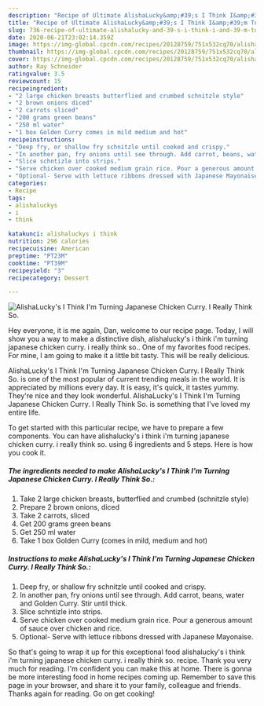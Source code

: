 ```yaml
---
description: "Recipe of Ultimate AlishaLucky&amp;#39;s I Think I&amp;#39;m Turning Japanese Chicken Curry. I Really Think So."
title: "Recipe of Ultimate AlishaLucky&amp;#39;s I Think I&amp;#39;m Turning Japanese Chicken Curry. I Really Think So."
slug: 736-recipe-of-ultimate-alishalucky-and-39-s-i-think-i-and-39-m-turning-japanese-chicken-curry-i-really-think-so
date: 2020-06-21T23:02:14.359Z
image: https://img-global.cpcdn.com/recipes/20128759/751x532cq70/alishaluckys-i-think-im-turning-japanese-chicken-curry-i-really-think-so-recipe-main-photo.jpg
thumbnail: https://img-global.cpcdn.com/recipes/20128759/751x532cq70/alishaluckys-i-think-im-turning-japanese-chicken-curry-i-really-think-so-recipe-main-photo.jpg
cover: https://img-global.cpcdn.com/recipes/20128759/751x532cq70/alishaluckys-i-think-im-turning-japanese-chicken-curry-i-really-think-so-recipe-main-photo.jpg
author: Ray Schneider
ratingvalue: 3.5
reviewcount: 15
recipeingredient:
- "2 large chicken breasts butterflied and crumbed schnitzle style"
- "2 brown onions diced"
- "2 carrots sliced"
- "200 grams green beans"
- "250 ml water"
- "1 box Golden Curry comes in mild medium and hot"
recipeinstructions:
- "Deep fry, or shallow fry schnitzle until cooked and crispy."
- "In another pan, fry onions until see through. Add carrot, beans, water and Golden Curry. Stir until thick."
- "Slice schntizle into strips."
- "Serve chicken over cooked medium grain rice. Pour a generous amount of sauce over chicken and rice."
- "Optional- Serve with lettuce ribbons dressed with Japanese Mayonaise."
categories:
- Recipe
tags:
- alishaluckys
- i
- think

katakunci: alishaluckys i think 
nutrition: 296 calories
recipecuisine: American
preptime: "PT23M"
cooktime: "PT39M"
recipeyield: "3"
recipecategory: Dessert

---
```



![AlishaLucky&#39;s I Think I&#39;m Turning Japanese Chicken Curry. I Really Think So.](https://img-global.cpcdn.com/recipes/20128759/751x532cq70/alishaluckys-i-think-im-turning-japanese-chicken-curry-i-really-think-so-recipe-main-photo.jpg)

Hey everyone, it is me again, Dan, welcome to our recipe page. Today, I will show you a way to make a distinctive dish, alishalucky&#39;s i think i&#39;m turning japanese chicken curry. i really think so.. One of my favorites food recipes. For mine, I am going to make it a little bit tasty. This will be really delicious.

AlishaLucky&#39;s I Think I&#39;m Turning Japanese Chicken Curry. I Really Think So. is one of the most popular of current trending meals in the world. It is appreciated by millions every day. It is easy, it's quick, it tastes yummy. They're nice and they look wonderful. AlishaLucky&#39;s I Think I&#39;m Turning Japanese Chicken Curry. I Really Think So. is something that I've loved my entire life.




To get started with this particular recipe, we have to prepare a few components. You can have alishalucky&#39;s i think i&#39;m turning japanese chicken curry. i really think so. using 6 ingredients and 5 steps. Here is how you cook it.

<!--inarticleads1-->

##### The ingredients needed to make AlishaLucky&#39;s I Think I&#39;m Turning Japanese Chicken Curry. I Really Think So.:

1. Take 2 large chicken breasts, butterflied and crumbed (schnitzle style)
1. Prepare 2 brown onions, diced
1. Take 2 carrots, sliced
1. Get 200 grams green beans
1. Get 250 ml water
1. Take 1 box Golden Curry (comes in mild, medium and hot)




<!--inarticleads2-->

##### Instructions to make AlishaLucky&#39;s I Think I&#39;m Turning Japanese Chicken Curry. I Really Think So.:

1. Deep fry, or shallow fry schnitzle until cooked and crispy.
1. In another pan, fry onions until see through. Add carrot, beans, water and Golden Curry. Stir until thick.
1. Slice schntizle into strips.
1. Serve chicken over cooked medium grain rice. Pour a generous amount of sauce over chicken and rice.
1. Optional- Serve with lettuce ribbons dressed with Japanese Mayonaise.




So that's going to wrap it up for this exceptional food alishalucky&#39;s i think i&#39;m turning japanese chicken curry. i really think so. recipe. Thank you very much for reading. I'm confident you can make this at home. There is gonna be more interesting food in home recipes coming up. Remember to save this page in your browser, and share it to your family, colleague and friends. Thanks again for reading. Go on get cooking!
